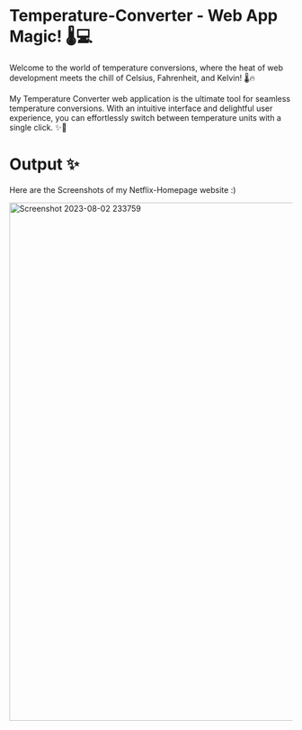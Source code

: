 # Temperature-Converter - Web App Magic! 🌡️💻

Welcome to the world of temperature conversions, where the heat of web development meets the chill of Celsius, Fahrenheit, and Kelvin! 🌡️🔥

My Temperature Converter web application is the ultimate tool for seamless temperature conversions. With an intuitive interface and delightful user experience, you can effortlessly switch between temperature units with a single click. ✨💫

# Output ✨
Here are the Screenshots of my Netflix-Homepage website :) 

<img width="920" alt="Screenshot 2023-08-02 233759" src="https://github.com/snow369/Temperature-Converter/assets/115411589/1aca6626-62ef-41a3-a4d4-2741718de92a">
